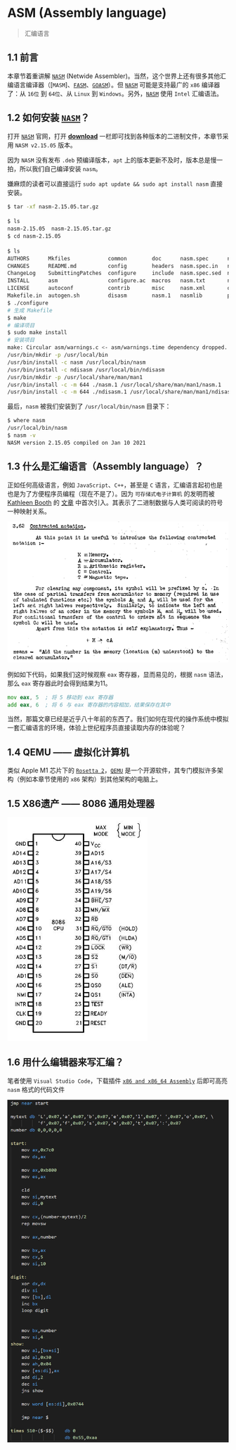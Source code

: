 # ASM (Assembly language)

> 汇编语言

## 1.1 前言

本章节着重讲解 [`NASM`] (Netwide Assembler)。当然，这个世界上还有很多其他汇编语言编译器（[`MASM`]、[`FASM`]、[`GOASM`]）。但 [`NASM`] 可能是支持最广的 `x86` 编译器了：从 `16位` 到 `64位`、从 `Linux` 到 `Windows`。另外，[`NASM`] 使用 `Intel` 汇编语法。

## 1.2 如何安装 [`NASM`]？

打开 [`NASM`] 官网，打开 [**download**](https://www.nasm.us/pub/nasm/releasebuilds) 一栏即可找到各种版本的二进制文件，本章节采用 `NASM v2.15.05` 版本。

因为 `NASM` 没有发布 `.deb` 预编译版本，`apt` 上的版本更新不及时，版本总是慢一拍，所以我们自己编译安装 `nasm`。

嫌麻烦的读者可以直接运行 `sudo apt update && sudo apt install nasm` 直接安装。

```zsh
$ tar -xf nasm-2.15.05.tar.gz

$ ls
nasm-2.15.05  nasm-2.15.05.tar.gz
$ cd nasm-2.15.05

$ ls
AUTHORS      Mkfiles            common        doc      nasm.spec      ndisasm.1    rdoff    version.h
CHANGES      README.md          config        headers  nasm.spec.in   ndisasm.txt  stdlib   version.mac
ChangeLog    SubmittingPatches  configure     include  nasm.spec.sed  ndisasm.xml  test     version.mak
INSTALL      asm                configure.ac  macros   nasm.txt       nsis         tools    version.pl
LICENSE      autoconf           contrib       misc     nasm.xml       output       travis   version.sed
Makefile.in  autogen.sh         disasm        nasm.1   nasmlib        perllib      version  x86
$ ./configure
# 生成 Makefile
$ make
# 编译项目
$ sudo make install
# 安装项目
make: Circular asm/warnings.c <- asm/warnings.time dependency dropped.
/usr/bin/mkdir -p /usr/local/bin
/usr/bin/install -c nasm /usr/local/bin/nasm
/usr/bin/install -c ndisasm /usr/local/bin/ndisasm
/usr/bin/mkdir -p /usr/local/share/man/man1
/usr/bin/install -c -m 644 ./nasm.1 /usr/local/share/man/man1/nasm.1
/usr/bin/install -c -m 644 ./ndisasm.1 /usr/local/share/man/man1/ndisasm.1
```

最后，`nasm` 被我们安装到了 `/usr/local/bin/nasm` 目录下：

```zsh
$ where nasm
/usr/local/bin/nasm
$ nasm -v
NASM version 2.15.05 compiled on Jan 10 2021
```

## 1.3 什么是汇编语言（Assembly language）？

正如任何高级语言，例如 `JavaScript`、`C++`，甚至是 `C` 语言，汇编语言起初也是也是为了方便程序员编程（现在不是了）。因为 `可存储式电子计算机` 的发明而被 [Kathleen Booth] 的 [文章](http://mt-archive.info/Booth-1947.pdf) 中首次引入。其表示了二进制数据与人类可阅读的符号一种映射关系。

![Kathleen Booth 于1947年的文章中首次引入汇编语言的概念](../../images/booth-1947.png)

例如如下代码，如果我们这时候观察 `eax` 寄存器，显而易见的，根据 `nasm` 语法，那么 `eax` 寄存器此时会得到结果为11。

```asm
mov eax, 5  ; 将 5 移动到 eax 寄存器
add eax, 6  ; 将 6 与 eax 寄存器的内容相加，结果保存在其中
```

当然，那篇文章已经是近乎八十年前的东西了。我们如何在现代的操作系统中模拟一套汇编语言的环境，体验上世纪程序员直接读取内存的体验呢？

## 1.4 QEMU —— 虚拟化计算机

类似 Apple M1 芯片下的 [`Rosetta 2`]，[`QEMU`] 是一个开源软件，其专门模拟许多架构（例如本章节使用的 `x86` 架构）到其他架构的电脑上。

## 1.5 X86遗产 —— 8086 通用处理器

![8086处理器引脚](../../images/intel-8086.jfif)

## 1.6 用什么编辑器来写汇编？

笔者使用 `Visual Studio Code`，下载插件 [`x86 and x86_64 Assembly`] 后即可高亮 `nasm` 格式的代码文件

![NASM代码文件在 VS Code 下的高亮](../../images/vscode-nasm-highlight.png)

[`NASM`]: https://www.nasm.us/

[`FASM`]: https://flatassembler.net/

[`GOASM`]: http://www.godevtool.com/

[Kathleen Booth]: https://en.wikipedia.org/wiki/Kathleen_Booth

[`Rosetta 2`]: https://developer.apple.com/documentation/apple_silicon/about_the_rosetta_translation_environment

[`QEMU`]: https://www.qemu.org/

[`x86 and x86_64 Assembly`]: https://marketplace.visualstudio.com/items?itemName=13xforever.language-x86-64-assembly
